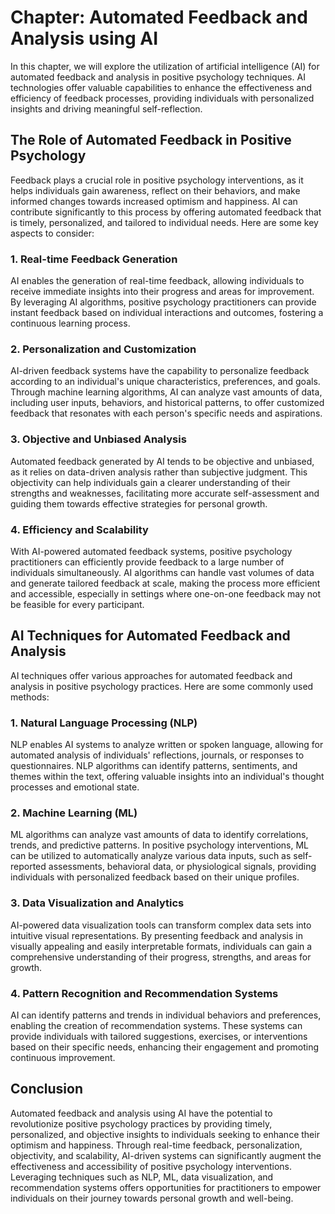 Chapter: Automated Feedback and Analysis using AI
=================================================

In this chapter, we will explore the utilization of artificial intelligence (AI) for automated feedback and analysis in positive psychology techniques. AI technologies offer valuable capabilities to enhance the effectiveness and efficiency of feedback processes, providing individuals with personalized insights and driving meaningful self-reflection.

The Role of Automated Feedback in Positive Psychology
-----------------------------------------------------

Feedback plays a crucial role in positive psychology interventions, as it helps individuals gain awareness, reflect on their behaviors, and make informed changes towards increased optimism and happiness. AI can contribute significantly to this process by offering automated feedback that is timely, personalized, and tailored to individual needs. Here are some key aspects to consider:

### 1. **Real-time Feedback Generation**

AI enables the generation of real-time feedback, allowing individuals to receive immediate insights into their progress and areas for improvement. By leveraging AI algorithms, positive psychology practitioners can provide instant feedback based on individual interactions and outcomes, fostering a continuous learning process.

### 2. **Personalization and Customization**

AI-driven feedback systems have the capability to personalize feedback according to an individual's unique characteristics, preferences, and goals. Through machine learning algorithms, AI can analyze vast amounts of data, including user inputs, behaviors, and historical patterns, to offer customized feedback that resonates with each person's specific needs and aspirations.

### 3. **Objective and Unbiased Analysis**

Automated feedback generated by AI tends to be objective and unbiased, as it relies on data-driven analysis rather than subjective judgment. This objectivity can help individuals gain a clearer understanding of their strengths and weaknesses, facilitating more accurate self-assessment and guiding them towards effective strategies for personal growth.

### 4. **Efficiency and Scalability**

With AI-powered automated feedback systems, positive psychology practitioners can efficiently provide feedback to a large number of individuals simultaneously. AI algorithms can handle vast volumes of data and generate tailored feedback at scale, making the process more efficient and accessible, especially in settings where one-on-one feedback may not be feasible for every participant.

AI Techniques for Automated Feedback and Analysis
-------------------------------------------------

AI techniques offer various approaches for automated feedback and analysis in positive psychology practices. Here are some commonly used methods:

### 1. **Natural Language Processing (NLP)**

NLP enables AI systems to analyze written or spoken language, allowing for automated analysis of individuals' reflections, journals, or responses to questionnaires. NLP algorithms can identify patterns, sentiments, and themes within the text, offering valuable insights into an individual's thought processes and emotional state.

### 2. **Machine Learning (ML)**

ML algorithms can analyze vast amounts of data to identify correlations, trends, and predictive patterns. In positive psychology interventions, ML can be utilized to automatically analyze various data inputs, such as self-reported assessments, behavioral data, or physiological signals, providing individuals with personalized feedback based on their unique profiles.

### 3. **Data Visualization and Analytics**

AI-powered data visualization tools can transform complex data sets into intuitive visual representations. By presenting feedback and analysis in visually appealing and easily interpretable formats, individuals can gain a comprehensive understanding of their progress, strengths, and areas for growth.

### 4. **Pattern Recognition and Recommendation Systems**

AI can identify patterns and trends in individual behaviors and preferences, enabling the creation of recommendation systems. These systems can provide individuals with tailored suggestions, exercises, or interventions based on their specific needs, enhancing their engagement and promoting continuous improvement.

Conclusion
----------

Automated feedback and analysis using AI have the potential to revolutionize positive psychology practices by providing timely, personalized, and objective insights to individuals seeking to enhance their optimism and happiness. Through real-time feedback, personalization, objectivity, and scalability, AI-driven systems can significantly augment the effectiveness and accessibility of positive psychology interventions. Leveraging techniques such as NLP, ML, data visualization, and recommendation systems offers opportunities for practitioners to empower individuals on their journey towards personal growth and well-being.
